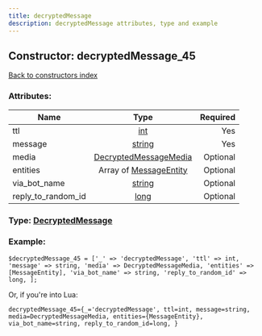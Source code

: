 ```yaml
---
title: decryptedMessage
description: decryptedMessage attributes, type and example
---
```

## Constructor: decryptedMessage\_45  
[Back to constructors index](index.md)



### Attributes:

| Name     |    Type       | Required |
|----------|:-------------:|---------:|
|ttl|[int](../types/int.md) | Yes|
|message|[string](../types/string.md) | Yes|
|media|[DecryptedMessageMedia](../types/DecryptedMessageMedia.md) | Optional|
|entities|Array of [MessageEntity](../types/MessageEntity.md) | Optional|
|via\_bot\_name|[string](../types/string.md) | Optional|
|reply\_to\_random\_id|[long](../types/long.md) | Optional|



### Type: [DecryptedMessage](../types/DecryptedMessage.md)


### Example:

```
$decryptedMessage_45 = ['_' => 'decryptedMessage', 'ttl' => int, 'message' => string, 'media' => DecryptedMessageMedia, 'entities' => [MessageEntity], 'via_bot_name' => string, 'reply_to_random_id' => long, ];
```  

Or, if you're into Lua:  


```
decryptedMessage_45={_='decryptedMessage', ttl=int, message=string, media=DecryptedMessageMedia, entities={MessageEntity}, via_bot_name=string, reply_to_random_id=long, }

```



